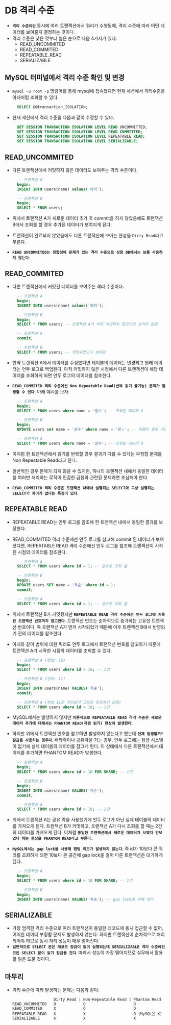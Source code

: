 # DB 격리 수준

- **`격리 수준이란`** 동시에 여러 트랜잭션에서 쿼리가 수행될때, 격리 수준에 따라 어떤 데이터를 보여줄지 결정하는 것이다.
- 격리 수준은 낮은 것부터 높은 순으로 다음 4가지가 있다.
  - READ_UNCOMMITED
  - READ_COMMITED
  - REPEATABLE_READ
  - SERIALIZABLE

## MySQL 터미널에서 격리 수준 확인 및 변경

- `mysql -u root -p` 명령어를 통해 mysql에 접속했다면 현재 세션에서 격리수준을 아래처럼 조회할 수 있다.

  ```sql
    SELECT @@transaction_ISOLATION;
  ```

- 현재 세션에서 격리 수준을 다음과 같이 수정할 수 있다.

  ```sql
    SET SESSION TRANSACTION ISOLATION LEVEL READ UNCOMMITTED;
    SET SESSION TRANSACTION ISOLATION LEVEL READ COMMITTED;
    SET SESSION TRANSACTION ISOLATION LEVEL REPEATABLE READ;
    SET SESSION TRANSACTION ISOLATION LEVEL SERIALIZABLE;
  ```

## READ_UNCOMMITED

- 다른 트랜잭션에서 커밋하지 않은 데이터도 보여주는 격리 수준이다.

  ```sql
    -- 트랜잭션 A
    begin;
    INSERT INTO users(name) values('하하');

    -- 트랜잭션 B
    begin;
    SELECT * FROM users;
  ```

- 위에서 트랜잭션 A가 새로운 데이터 추가 후 commit을 하지 않았음에도 트랜잭션 B에서 조회를 할 경우 추가된 데이터가 보여지게 된다.
- 트랜잭션이 완료되지 않았음에도 다른 트랜잭션에 보이는 현상을 `Dirty Read`라고 부른다.
- **`READ UNCOMMITED는 정합성에 문제가 있는 격리 수준으로 상용 DB에서는 보통 사용하지 않는다`**.

## READ_COMMITED

- 다른 트랜잭션에서 커밋된 데이터를 보여주는 격리 수준이다.

  ```sql
    -- 트랜잭션 A
    begin;
    INSERT INTO users(name) values('하하');

    -- 트랜잭션 B
    begin;
    SELECT * FROM users; -- 트랜잭션 A가 아직 커밋하지 않으므로 보이지 않음

    -- 트랜잭션 A
    commit;

    -- 트랜잭션 B
    SELECT * FROM users; -- 커밋되었으니 보여짐
  ```

- 만약 트랜잭션 A에서 데이터를 수정했다면 테이블의 데이터는 변경되고 원래 데이터는 언두 로그로 백업된다. 아직 커밋하지 않은 시점에서 다른 트랜잭션이 해당 데이터를 조회하게 되면 언두 로그의 데이터를 참조한다.
- **`READ_COMMITED 격리 수준에선 Non Repeatable Read(반복 읽기 불가능) 문제가 발생할 수 있다`**. 아래 예시를 보자.

  ```sql
    -- 트랜잭션 A
    begin;
    SELECT * FROM users where name = '광수'; -- 조회된 데이터 X

    -- 트랜잭션 B
    begin;
    UPDATE users set name = '광수' where name = '광ㅅ'; -- 이름이 잘못 기입되서 수정함

    -- 트랜잭션 A
    SELECT * FROM users where name = '광수'; -- 조회된 데이터 O
  ```

- 이처럼 한 트랜잭션에서 읽기를 반복할 경우 결과가 다를 수 있다는 부정합 문제를 Non Repeatable Read라고 한다.
- 일반적인 경우 문제가 되지 않을 수 있지만, 하나의 트랜잭션 내에서 동일한 데이터를 여러번 처리하는 로직이 민감한 금융과 관련된 문제라면 조심해야 한다.
- **`READ_COMMITED 격리 수준은 트랜잭션 내에서 실행되는 SELECT와 그냥 실행되는 SELECT가 차이가 없다는 특징이 있다`**.

## REPEATABLE READ

- REPEATABLE READ는 언두 로그를 참조해 한 트랜잭션 내에서 동일한 결과를 보장한다.
- READ_COMMITED 격리 수준에선 언두 로그를 참고해 commit 된 데이터가 보여졌다면, REPEATABLE READ 격리 수준에선 언두 로그를 참조해 트랜잭션이 시작된 시점의 데이터를 참조한다.

  ```sql
    -- 트랜잭션 A
    SELECT * FROM users where id = 1; -- 광수로 조회 됨

    -- 트랜잭션 B
    begin;
    UPDATE users SET name = '옥순' where id = 1;
    commit;

    -- 트랜잭션 A
    SELECT * FROM users where id = 1; -- 광수로 조회 됨
  ```

- 위에서 트랜잭션 B가 커밋했지만 **`REPEATABLE READ 격리 수준에선 언두 로그에 기록된 트랜잭션 번호까지 참고한다`**. 트랜잭션 번호는 순차적으로 증가하는 고유한 트랜잭션 번호이다. 즉 트랜잭션 A가 먼저 시작되었기 때문에 이후 트랜잭션 B에서 반영되기 전의 데이터를 참조한다.
- 아래와 같이 범위에 대한 쿼리도 언두 로그에서 트랜잭션 번호를 참고하기 때문에 트랜잭션 A가 시작한 시점의 데이터를 조회할 수 있다.

  ```sql
    -- 트랜잭션 A (번호: 10)
    begin;
    SELECT * FROM users where id > 10; -- 1건

    -- 트랜잭션 B (번호: 11)
    begin;
    INSERT INTO users(name) VALUES('옥순');
    commit;

    -- 트랜잭션 A (번호 11은 자신보다 크므로 참조하지 않음)
    SELECT * FROM users where id > 10; -- 1건
  ```

- MySQL에서는 발생하지 않지만 **`이론적으로 REPEATABLE READ 격리 수준은 새로운 데이터 추가에 대해서는 PHANTOM READ(유령 읽기) 현상이 발생한다`**.
- 하지만 위에서 트랜잭션 번호를 참고하면 발생하지 않는다고 했는데 **`언제 발생할까? 잠금을 사용하는 경우다`**. 배타락이나 공유락을 거는 경우, 언두 로그에는 잠금 시스템이 없기에 실제 테이블의 데이터를 잠그게 된다. 이 상태에서 다른 트랜잭션에서 데이터를 추가하면 PHANTOM READ가 발생한다.

  ```sql
    -- 트랜잭션 A
    begin;
    SELECT * FROM users where id > 10 FOR SHARE; -- 1건

    -- 트랜잭션 B
    begin;
    INSERT INTO users(name) VALUES('옥순');
    commit;

    -- 트랜잭션 A
    SELECT * FROM users where id > 10; -- 2건
  ```

- 위에서 트랜잭션 A는 공유 락을 사용했기에 언두 로그가 아닌 실제 테이블의 데이터를 가져오게 된다. 트랜잭션 B가 커밋하고, 트랜잭션 A가 다시 조회를 할 때는 2건의 데이터를 가져오게 된다. 이처럼 **`동일한 트랜잭션에서 새로운 데이터가 보였다 안보였다 하는 현상을 PHANTOM READ라고 부른다.`**
- **`MySQL에서는 gap lock을 사용해 팬텀 리드가 발생하지 않는다`**. 즉 id가 10보다 큰 쿼리를 조회하게 되면 10보다 큰 공간에 gap lock을 걸어 다른 트랜잭션은 대기하게 된다.

  ```sql
    -- 트랜잭션 A
    begin;
    SELECT * FROM users where id > 10 FOR SHARE; -- 1건

    -- 트랜잭션 B
    begin;
    INSERT INTO users(name) VALUES('옥순'); -- gap lock에 의해 대기
  ```

## SERIALIZABLE

- 가장 엄격한 격리 수준으로 여러 트랜잭션이 동일한 레코드에 동시 접근할 수 없어, 어떠한 데이터 부정합 문제도 발생하지 않는다. 하지만 트랜잭션이 순차적으로 처리되어야 하므로 동시 처리 성능이 매우 떨어진다.
- **`일반적으로 SELECT 문은 레코드 잠금이 없이 실행되는데 SERIALIZABLE 격리 수준에선 모든 SELECT 문이 읽기 잠금을 건다`**. 따라서 성능이 가장 떨어지므로 실무에서 활용할 일은 드물 것이다.

## 마무리

- 격리 수준에 따라 발생하는 문제는 다음과 같다.

  ```text
                    Dirty Read | Non-Repeatable Read | Phantom Read
  READ_UNCOMMITED   O            O                     O
  READ_COMMITED     X            O                     O
  REPEATABLE_READ   X            X                     O (MySQL은 X)
  SERIALIZABLE      X            X                     X
  ```
